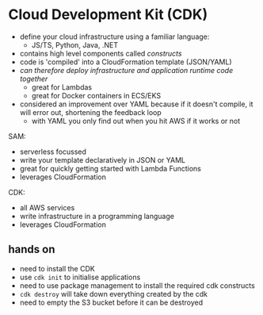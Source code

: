 # Cloud Development Kit (CDK)

- define your cloud infrastructure using a familiar language:
    - JS/TS, Python, Java, .NET
- contains high level components called *constructs*
- code is 'compiled' into a CloudFormation template (JSON/YAML)
- *can therefore deploy infrastructure and application runtime code together*
    - great for Lambdas
    - great for Docker containers in ECS/EKS
- considered an improvement over YAML because if it doesn't compile, it will error out, shortening the feedback loop 
    - with YAML you only find out when you hit AWS if it works or not

SAM:
- serverless focussed
- write your template declaratively in JSON or YAML
- great for quickly getting started with Lambda Functions
- leverages CloudFormation

CDK:
- all AWS services
- write infrastructure in a programming language
- leverages CloudFormation

## hands on
- need to install the CDK
- use `cdk init` to initialise applications
- need to use package management to install the required cdk constructs
- `cdk destroy` will take down everything created by the cdk
- need to empty the S3 bucket before it can be destroyed